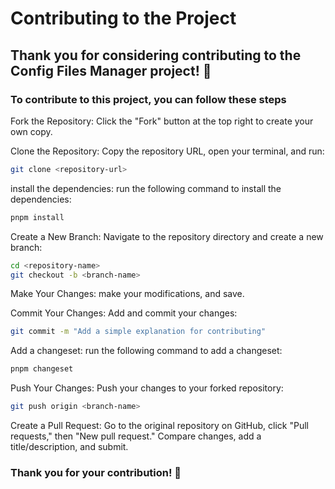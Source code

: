 # Contributing to the Project

## Thank you for considering contributing to the Config Files Manager project! 🎉

### To contribute to this project, you can follow these steps

Fork the Repository: Click the "Fork" button at the top right to create your own copy.

Clone the Repository: Copy the repository URL, open your terminal, and run:

```sh
git clone <repository-url>
```

install the dependencies: run the following command to install the dependencies:

```sh
pnpm install
```

Create a New Branch: Navigate to the repository directory and create a new branch:

```sh
cd <repository-name>
git checkout -b <branch-name>
```

Make Your Changes: make your modifications, and save.

Commit Your Changes: Add and commit your changes:

```sh
git commit -m "Add a simple explanation for contributing"
```

Add a changeset: run the following command to add a changeset:

```sh
pnpm changeset
```

Push Your Changes: Push your changes to your forked repository:

```sh
git push origin <branch-name>
```

Create a Pull Request: Go to the original repository on GitHub, click "Pull requests," then "New pull request." Compare changes, add a title/description, and submit.

### Thank you for your contribution! 🎉
